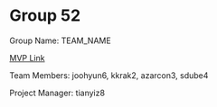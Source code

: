 # Group 52
Group Name: TEAM_NAME

[MVP Link](https://docs.google.com/document/d/1hqHV9QbB1bl3Abn92edn7EGMjEBZXK63Lg8JD6FwgIY/edit)

Team Members: joohyun6, kkrak2, azarcon3, sdube4

Project Manager: tianyiz8
